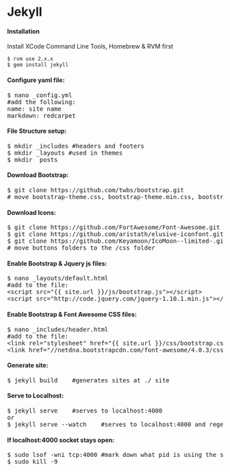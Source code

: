 Jekyll
======

#### Installation

Install XCode Command Line Tools, Homebrew & RVM first

	$ rvm use 2.x.x
	$ gem install jekyll


<h4>Configure yaml file:</h4>
<pre>
$ nano _config.yml
#add the following:
name: site name
markdown: redcarpet
</pre>

<h4>File Structure setup:</h4>
<pre>
$ mkdir _includes #headers and footers
$ mkdir _layouts #used in themes
$ mkdir _posts
</pre>

<h4>Download Bootstrap:</h4>
<pre>
$ git clone https://github.com/twbs/bootstrap.git
# move bootstrap-theme.css, bootstrap-theme.min.css, bootstrap.css, bootstrap.min.css to the /css folder
</pre>

<h4>Download Icons:</h4>
<pre>
$ git clone https://github.com/FortAwesome/Font-Awesome.git #Font Awesome
$ git clone https://github.com/aristath/elusive-iconfont.git #elusive
$ git clone https://github.com/Keyamoon/IcoMoon--limited-.git #icomoon
# move buttons folders to the /css folder
</pre>

<h4>Enable Bootstrap & Jquery js files:</h4>
<pre>
$ nano _layouts/default.html
#add to the file:
&lt;script src="{{ site.url }}/js/bootstrap.js"&gt;&lt;/script&gt;
&lt;script src="http://code.jquery.com/jquery-1.10.1.min.js"&gt;&lt;/script&gt;
</pre>

<h4>Enable Bootstrap & Font Awesome CSS files:</h4>
<pre>
$ nano _includes/header.html
#add to the file:
&lt;link rel="stylesheet" href="{{ site.url }}/css/bootstrap.css&gt;
&lt;link href="//netdna.bootstrapcdn.com/font-awesome/4.0.3/css/font-awesome.css" rel="stylesheet"&gt;
</pre>

<h4>Generate site:</h4>
<pre>
$ jekyll build    #generates sites at ./_site
</pre>

<h4>Serve to Localhost:</h4>
<pre>
$ jekyll serve    #serves to localhost:4000
or
$ jekyll serve --watch    #serves to localhost:4000 and regenerates for changes
</pre>

<h4>If localhost:4000 socket stays open:</h4>
<pre>
$ sudo lsof -wni tcp:4000 #mark down what pid is using the socket
$ sudo kill -9 <pid>
</pre>
